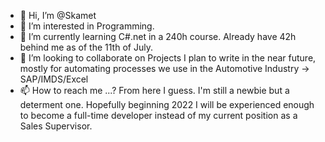 - 👋 Hi, I’m @Skamet
- 👀 I’m interested in Programming.
- 🌱 I’m currently learning C#.net in a 240h course. Already have 42h behind me as of the 11th of July.
- 💞️ I’m looking to collaborate on Projects I plan to write in the near future, mostly for automating processes we use in the Automotive Industry -> SAP/IMDS/Excel
- 📫 How to reach me ...? From here I guess. I'm still a newbie but a determent one. Hopefully beginning 2022 I will be experienced enough to become a full-time developer instead of my current position as a Sales Supervisor.

<!---
Skamet/Skamet is a ✨ special ✨ repository because its `README.md` (this file) appears on your GitHub profile.
You can click the Preview link to take a look at your changes.
--->
